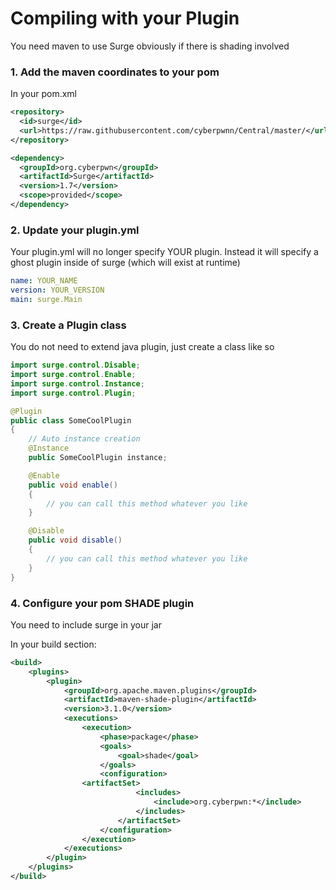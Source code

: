 # Compiling with your Plugin
You need maven to use Surge obviously if there is shading involved

### 1. Add the maven coordinates to your pom

In your pom.xml
``` xml
<repository>
  <id>surge</id>
  <url>https://raw.githubusercontent.com/cyberpwnn/Central/master/</url>
</repository>

<dependency>
  <groupId>org.cyberpwn</groupId>
  <artifactId>Surge</artifactId>
  <version>1.7</version>
  <scope>provided</scope>
</dependency>
```

### 2. Update your plugin.yml

Your plugin.yml will no longer specify YOUR plugin. Instead it will specify a ghost plugin inside of surge (which will exist at runtime)
``` yaml
name: YOUR_NAME
version: YOUR_VERSION
main: surge.Main
```

### 3. Create a Plugin class

You do not need to extend java plugin, just create a class like so

``` java
import surge.control.Disable;
import surge.control.Enable;
import surge.control.Instance;
import surge.control.Plugin;

@Plugin
public class SomeCoolPlugin
{
	// Auto instance creation
	@Instance
	public SomeCoolPlugin instance;

	@Enable
	public void enable()
	{
		// you can call this method whatever you like
	}

	@Disable
	public void disable()
	{
		// you can call this method whatever you like
	}
}
```

### 4. Configure your pom SHADE plugin
You need to include surge in your jar

In your build section: 
``` xml
<build>
    <plugins>
        <plugin>
            <groupId>org.apache.maven.plugins</groupId>
            <artifactId>maven-shade-plugin</artifactId>
            <version>3.1.0</version>
            <executions>
                <execution>
                    <phase>package</phase>
                    <goals>
                        <goal>shade</goal>
                    </goals>
                    <configuration>
		        <artifactSet>
                            <includes>
                                <include>org.cyberpwn:*</include>
                            </includes>
                        </artifactSet>
                    </configuration>
                </execution>
            </executions>
        </plugin>
    </plugins>
</build>
```
